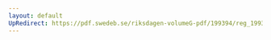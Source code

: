 ```yaml
---
layout: default
UpRedirect: https://pdf.swedeb.se/riksdagen-volumeG-pdf/199394/reg_199394/reg_199394_0506.pdf
---
```

